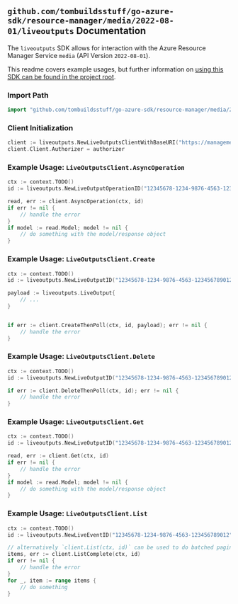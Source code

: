 
## `github.com/tombuildsstuff/go-azure-sdk/resource-manager/media/2022-08-01/liveoutputs` Documentation

The `liveoutputs` SDK allows for interaction with the Azure Resource Manager Service `media` (API Version `2022-08-01`).

This readme covers example usages, but further information on [using this SDK can be found in the project root](https://github.com/tombuildsstuff/go-azure-sdk/tree/main/docs).

### Import Path

```go
import "github.com/tombuildsstuff/go-azure-sdk/resource-manager/media/2022-08-01/liveoutputs"
```


### Client Initialization

```go
client := liveoutputs.NewLiveOutputsClientWithBaseURI("https://management.azure.com")
client.Client.Authorizer = authorizer
```


### Example Usage: `LiveOutputsClient.AsyncOperation`

```go
ctx := context.TODO()
id := liveoutputs.NewLiveOutputOperationID("12345678-1234-9876-4563-123456789012", "example-resource-group", "mediaServiceValue", "operationIdValue")

read, err := client.AsyncOperation(ctx, id)
if err != nil {
	// handle the error
}
if model := read.Model; model != nil {
	// do something with the model/response object
}
```


### Example Usage: `LiveOutputsClient.Create`

```go
ctx := context.TODO()
id := liveoutputs.NewLiveOutputID("12345678-1234-9876-4563-123456789012", "example-resource-group", "mediaServiceValue", "liveEventValue", "liveOutputValue")

payload := liveoutputs.LiveOutput{
	// ...
}


if err := client.CreateThenPoll(ctx, id, payload); err != nil {
	// handle the error
}
```


### Example Usage: `LiveOutputsClient.Delete`

```go
ctx := context.TODO()
id := liveoutputs.NewLiveOutputID("12345678-1234-9876-4563-123456789012", "example-resource-group", "mediaServiceValue", "liveEventValue", "liveOutputValue")

if err := client.DeleteThenPoll(ctx, id); err != nil {
	// handle the error
}
```


### Example Usage: `LiveOutputsClient.Get`

```go
ctx := context.TODO()
id := liveoutputs.NewLiveOutputID("12345678-1234-9876-4563-123456789012", "example-resource-group", "mediaServiceValue", "liveEventValue", "liveOutputValue")

read, err := client.Get(ctx, id)
if err != nil {
	// handle the error
}
if model := read.Model; model != nil {
	// do something with the model/response object
}
```


### Example Usage: `LiveOutputsClient.List`

```go
ctx := context.TODO()
id := liveoutputs.NewLiveEventID("12345678-1234-9876-4563-123456789012", "example-resource-group", "mediaServiceValue", "liveEventValue")

// alternatively `client.List(ctx, id)` can be used to do batched pagination
items, err := client.ListComplete(ctx, id)
if err != nil {
	// handle the error
}
for _, item := range items {
	// do something
}
```
